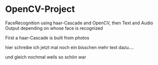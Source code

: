 # OpenCV-Project
FaceRecognition using haar-Cascade and OpenCV, then Text and Audio Output depending on whose face is recognized

First a haar-Cascade is built from photos

hier schreibe ich jetzt mal noch ein bisschen mehr text dazu....

und gleich nochmal weils so schön war
